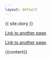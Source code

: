 ```yaml
---
layout: default
---
```


{{ site.story }}

[Link to another page](./another-page.html).

[Link to another page](./another-page.html).

{{content}}